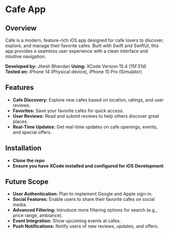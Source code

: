 # Cafe App

## Overview
Cafe is a modern, feature-rich iOS app designed for cafe lovers to discover, explore, and manage their favorite cafes. Built with Swift and SwiftUI, this app provides a seamless user experience with a clean interface and intuitive navigation.

**Developed by:** Jitesh Bhandari 
**Using:** XCode Version 15.4 (15F31d)  
**Tested on:** iPhone 14 (Physical device), iPhone 15 Pro (Simulator)

## Features
- **Cafe Discovery:** Explore new cafes based on location, ratings, and user reviews.
- **Favorites:** Save your favorite cafes for quick access.
- **User Reviews:** Read and submit reviews to help others discover great places.
- **Real-Time Updates:** Get real-time updates on cafe openings, events, and special offers.

## Installation
- **Clone the repo** 
- **Ensure you have XCode installed and configured for iOS Development** 


## Future Scope

- **User Authentication:** Plan to implement Google and Apple sign-in.
- **Social Features:** Enable users to share their favorite cafes on social media.
- **Advanced Filtering:** Introduce more filtering options for search (e.g., price range, ambiance).
- **Event Integration:** Show upcoming events at cafes.
- **Push Notifications:** Notify users of new reviews, updates, and offers.

